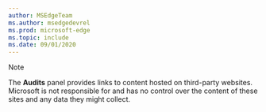 ```yaml
---
author: MSEdgeTeam
ms.author: msedgedevrel
ms.prod: microsoft-edge
ms.topic: include
ms.date: 09/01/2020 
---
```

> [!NOTE]
> The **Audits** panel provides links to content hosted on third-party websites.  Microsoft is not responsible for and has no control over the content of these sites and any data they might collect.  
> 

<!-- image links -->  

<!-- links -->  
